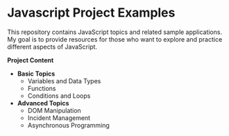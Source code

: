 # Javascript Project Examples

This repository contains JavaScript topics and related sample applications. My goal is to provide resources for those who want to explore and practice different aspects of JavaScript. 

<b>Project Content</b>
<ul>
    <li><b>Basic Topics</b>
        <ul>
            <li>Variables and Data Types</li>
            <li>Functions</li>
            <li>Conditions and Loops</li>
        </ul>
    </li>
    <li><b>Advanced Topics</b>
        <ul>
            <li>DOM Manipulation</li>
            <li>Incident Management</li>
            <li>Asynchronous Programming</li>
        </ul>
    </li>
</ul>

